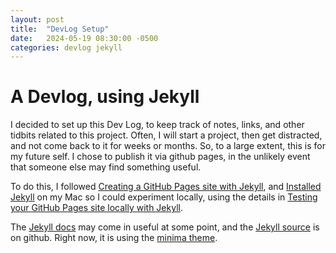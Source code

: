 ```yaml
---
layout: post
title:  "DevLog Setup"
date:   2024-05-19 08:30:00 -0500
categories: devlog jekyll
---
```


# A Devlog, using Jekyll

I decided to set up this Dev Log, to keep track of notes, links, and other tidbits related to this project.
Often, I will start a project, then get distracted, and not come back to it for weeks or months.
So, to a large extent, this is for my future self.
I chose to publish it via github pages, in the unlikely event that someone else may find something useful.

To do this, I followed [Creating a GitHub Pages site with Jekyll](https://docs.github.com/en/pages/setting-up-a-github-pages-site-with-jekyll/creating-a-github-pages-site-with-jekyll),
and [Installed Jekyll](https://jekyllrb.com/docs/installation/macos/) on my Mac so I could experiment locally, using the details in
[Testing your GitHub Pages site locally with Jekyll](https://docs.github.com/en/pages/setting-up-a-github-pages-site-with-jekyll/testing-your-github-pages-site-locally-with-jekyll?platform=mac).


The [Jekyll docs](https://jekyllrb.com/docs/home) may come in useful at some point, and the [Jekyll source](https://github.com/jekyll/jekyll) is on github.
Right now, it is using the [minima theme](https://github.com/jekyll/minima).

